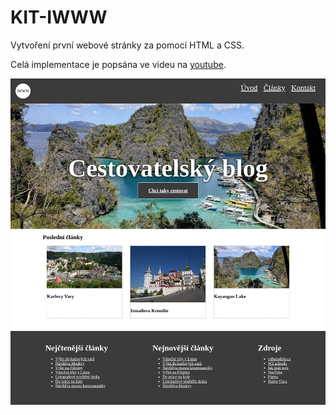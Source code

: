 # KIT-IWWW

Vytvoření první webové stránky za pomocí HTML a CSS. 

Celá implementace je popsána ve videu na [youtube](https://youtu.be/SGjcjtoxTOE).

![Výstup](output.png)